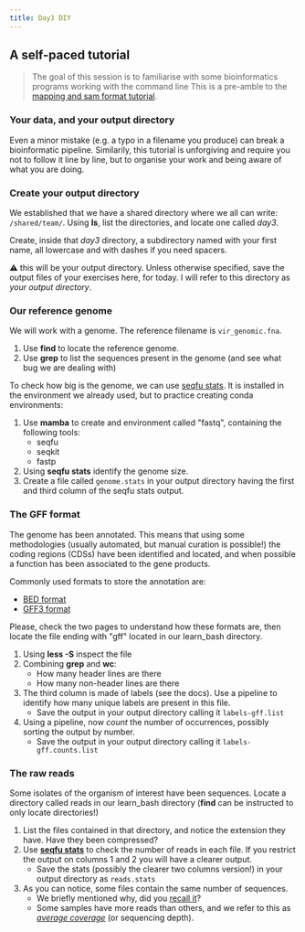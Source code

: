 ```yaml
---
title: Day3 DIY
---
```


## A self-paced tutorial

> The goal of this session is to familiarise with some bioinformatics programs working with the command line
> This is a pre-amble to the [mapping and sam format tutorial](https://mmbdtp.github.io/modules/unix/week_1_day_4_session_2/).

### Your data, and your output directory

Even a minor mistake (e.g. a typo in a filename you produce) can break a bioinformatic pipeline.
Similarily, this tutorial is unforgiving and require you not to follow it line by line, but to organise your work and being aware of what you are doing.

### Create your output directory

We established that we have a shared directory where we all can write: `/shared/team/`.
Using **ls**, list the directories, and locate one called *day3*.

Create, inside that *day3* directory, a subdirectory named with your first name, all lowercase and with dashes if you need spacers.

:warning: this will be your output directory. Unless otherwise specified, save the output files of your exercises here, for today. I will refer to this directory as *your output directory*.


### Our reference genome

We will work with a genome. The reference filename is `vir_genomic.fna`.

1. Use **find** to locate the reference genome.
2. Use **grep** to list the sequences present in the genome (and see what bug we are dealing with)

To check how big is the genome, we can use [seqfu stats](https://telatin.github.io/seqfu2/tools/stats.html). It is installed in the environment we already used, but to practice creating conda environments:

1. Use **mamba** to create and environment called "fastq", containing the following tools:
    - seqfu
    - seqkit
    - fastp
2. Using **seqfu stats** identify the genome size.
3. Create a file called `genome.stats` in your output directory having the first and third column of the seqfu stats output.

### The GFF format

The genome has been annotated. This means that using some methodologies (usually automated, but manual curation is possible!) the coding regions (CDSs) have been identified and located, and when possible a function has been associated to the gene products.

Commonly used formats to store the annotation are:
* [BED format](https://en.wikipedia.org/wiki/BED_(file_format))
* [GFF3 format](https://www.ensembl.org/info/website/upload/gff.html?redirect=no)

Please, check the two pages to understand how these formats are, then locate the file ending with "gff" located in our learn_bash directory.

1. Using **less -S** inspect the file
1. Combining **grep** and **wc**:
	- How many header lines are there
    - How many non-header lines are there
3. The third column is made of labels (see the docs). Use a pipeline to identify how many unique labels are present in this file. 
    - Save the output in your output directory calling it `labels-gff.list`
4. Using a pipeline, now *count* the number of occurrences, possibly sorting the output by number.
    - Save the output in your output directory calling it `labels-gff.counts.list`


### The raw reads

Some isolates of the organism of interest have been sequences. Locate a directory called reads in our learn_bash directory (**find** can be instructed to only locate directories!)

1. List the files contained in that directory, and notice the extension they have. Have they been compressed?
2. Use **[seqfu stats](https://telatin.github.io/seqfu2/tools/stats.html)** to check the number of reads in each file. If you restrict the output on columns 1 and 2 you will have a clearer output.
    - Save the stats (possibly the clearer two columns version!) in your output directory as `reads.stats`
3. As you can notice, some files contain the same number of sequences. 
    - We briefly mentioned why, did you [recall it](https://thesequencingcenter.com/knowledge-base/what-are-paired-end-reads/)?
    - Some samples have more reads than others, and we refer to this as *[average coverage](https://en.wikipedia.org/wiki/Coverage_(genetics))* (or sequencing depth).






